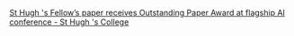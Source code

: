 [St Hugh 's Fellow’s paper receives Outstanding Paper Award at flagship AI conference - St Hugh 's College](https://qi.tc/qi/111384)